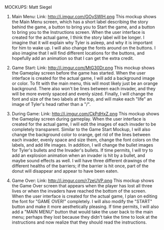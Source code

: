 MOCKUPS:
Matt Siegel

1. Main Menu:
Link: <http://i.imgur.com/GOySWIH.png>
This mockup shows the Main Menu screen, which has a short label describing the story behind the game, a button to bring you to Start the game, and a button to bring you to the Instructions screen.
When the user interface is created for the actual game, I think the story label will be longer. I imagine that it will explain why Tyler is asleep, and why it is important for him to wake up. I will also change the fonts around on the buttons. I also imagine that I will find different locations for the buttons, and hopefully add an animation so that I can get the extra credit.


2. Game Start:
Link: <http://i.imgur.com/MtG30Dr.png>
This mockup shows the Gameplay screen before the game has started.
When the user interface is created for the actual game, I will add a background image or color. To fit with the main menu, this will most likely just be an orange background. There also won't be lines between each invader, and they will be more evenly spaced and evenly sized. Finally, I will change the font and size of the two labels at the top, and will make each "life" an image of Tyler's head rather than a "/".


3. During Game:
Link: <http://i.imgur.com/CkPdHxZ.png>
This mockup shows the Gameplay screen during gameplay.
When the user interface is created for the actual game, I will edit the images of each invader to be completely transparent. Similar to the Game Start Mockup, I will also change the background color to orange, get rid of the lines between each invader, evenly space and size them, change the font colors on the labels, and add life images. In addition, I will change the bullet images for Tyler's bullets and the Invader's bullets. If time permits, I will try to add an explosion animation when an invader is hit by a bullet, and maybe sound effects as well. I will have three different drawings of the different healths of the barriers; if the barrier is hit once, part of the donut will disappear and appear to have been eaten.


4. Game Over:
Link: <http://i.imgur.com/r7zeUVP.png>
This mockup shows the Game Over screen that appears when the player has lost all three lives or when the invaders have reached the bottom of the screen.
When the user interface is created for the actual game, I plan on editing the font for "GAME OVER!" completely. I will also modify the "START" button and make it more aesthetically pleasing. If time permits, I will also add a "MAIN MENU" button that would take the user back to the main menu; perhaps they lost because they didn't take the time to look at the instructions and now realize that they should read the instructions.